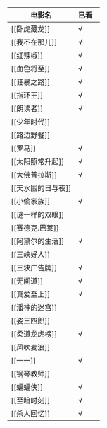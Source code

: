 
| 电影名 | 已看  |
| --- | --- |
| [[卧虎藏龙]] | √ |
| [[我不在那儿]] | √  |
| [[红辣椒]] | √ |
| [[血色将至]] | √ |
| [[狂暴之路]] | √  |
| [[指环王]] | √ |
| [[朗读者]] | √ |
| [[少年时代]] ||
| [[路边野餐]] ||
| [[罗马]] | √ |
| [[太阳照常升起]] | √  |
| [[大佛普拉斯]] | √ |
| [[天水围的日与夜]] |
| [[小偷家族]] | √ |
| [[谜一样的双眼]] | |
| [[赛德克.巴莱]] | |
| [[阿黛尔的生活]] | √ |
| [[三峡好人]] | |
| [[三块广告牌]] | √  |
| [[无间道]] | √  |
| [[真爱至上]] | √  |
| [[潘神的迷宫]] |
| [[姿三四郎]] | |
| [[柔道龙虎榜]] | √  |
| [[风吹麦浪]] | |
| [[一一]] | √  |
| [[钢琴教师]] | |
| [[蝙蝠侠]] | √  |
| [[至暗时刻]] | √ |
| [[杀人回忆]] | √ |